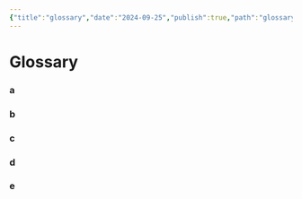 ```yaml
---
{"title":"glossary","date":"2024-09-25","publish":true,"path":"glossary.md","permalink":"/glossary/","PassFrontmatter":true}
---
```



# Glossary

### a
### b
### c
### d
### e
